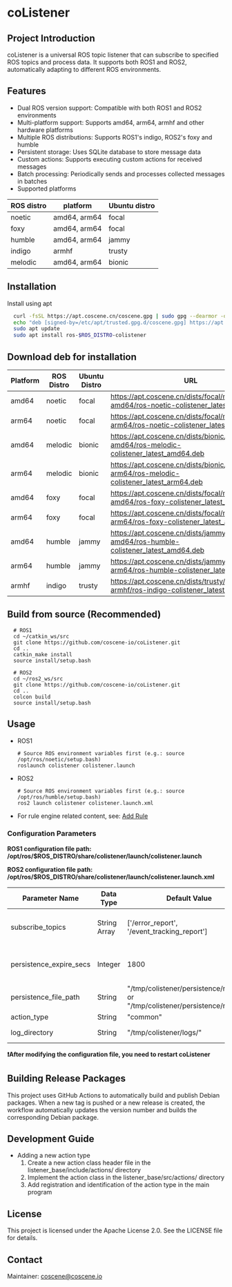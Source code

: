 # coListener

## Project Introduction

coListener is a universal ROS topic listener that can subscribe to specified ROS topics and process data. It supports both ROS1 and ROS2, automatically adapting to different ROS environments.

## Features

* Dual ROS version support: Compatible with both ROS1 and ROS2 environments
* Multi-platform support: Supports amd64, arm64, armhf and other hardware platforms
* Multiple ROS distributions: Supports ROS1's indigo, ROS2's foxy and humble
* Persistent storage: Uses SQLite database to store message data
* Custom actions: Supports executing custom actions for received messages
* Batch processing: Periodically sends and processes collected messages in batches
* Supported platforms

| ROS distro | platform     | Ubuntu distro |
|------------|--------------|---------------|
| noetic     | amd64, arm64 | focal         |
| foxy       | amd64, arm64 | focal         |
| humble     | amd64, arm64 | jammy         |
| indigo     | armhf        | trusty        |
| melodic    | amd64, arm64 | bionic        |

## Installation

Install using apt

  ```bash
    curl -fsSL https://apt.coscene.cn/coscene.gpg | sudo gpg --dearmor -o /etc/apt/trusted.gpg.d/coscene.gpg
    echo "deb [signed-by=/etc/apt/trusted.gpg.d/coscene.gpg] https://apt.coscene.cn $(. /etc/os-release && echo $UBUNTU_CODENAME) main" | sudo tee /etc/apt/sources.list.d/coscene.list
    sudo apt update
    sudo apt install ros-$ROS_DISTRO-colistener
  ```

## Download deb for installation

| Platform | ROS Distro | Ubuntu Distro | URL                                                                                           |
|----------|------------|---------------|-----------------------------------------------------------------------------------------------|
| amd64    | noetic     | focal         | https://apt.coscene.cn/dists/focal/main/binary-amd64/ros-noetic-colistener_latest_amd64.deb   |
| arm64    | noetic     | focal         | https://apt.coscene.cn/dists/focal/main/binary-arm64/ros-noetic-colistener_latest_arm64.deb   |
| amd64    | melodic    | bionic        | https://apt.coscene.cn/dists/bionic/main/binary-amd64/ros-melodic-colistener_latest_amd64.deb |
| arm64    | melodic    | bionic        | https://apt.coscene.cn/dists/bionic/main/binary-arm64/ros-melodic-colistener_latest_arm64.deb |
| amd64    | foxy       | focal         | https://apt.coscene.cn/dists/focal/main/binary-amd64/ros-foxy-colistener_latest_amd64.deb     |
| arm64    | foxy       | focal         | https://apt.coscene.cn/dists/focal/main/binary-arm64/ros-foxy-colistener_latest_arm64.deb     |
| amd64    | humble     | jammy         | https://apt.coscene.cn/dists/jammy/main/binary-amd64/ros-humble-colistener_latest_amd64.deb   |
| arm64    | humble     | jammy         | https://apt.coscene.cn/dists/jammy/main/binary-arm64/ros-humble-colistener_latest_arm64.deb   |
| armhf    | indigo     | trusty        | https://apt.coscene.cn/dists/trusty/main/binary-armhf/ros-indigo-colistener_latest_armhf.deb  |

## Build from source (Recommended)

  ```
    # ROS1
    cd ~/catkin_ws/src
    git clone https://github.com/coscene-io/coListener.git
    cd ..
    catkin_make install
    source install/setup.bash
    
    # ROS2
    cd ~/ros2_ws/src
    git clone https://github.com/coscene-io/coListener.git
    cd ..
    colcon build
    source install/setup.bash
  ```

## Usage

* ROS1
  ```
  # Source ROS environment variables first (e.g.: source /opt/ros/noetic/setup.bash)
  roslaunch colistener colistener.launch
  ```

* ROS2
  ```
  # Source ROS environment variables first (e.g.: source /opt/ros/humble/setup.bash)
  ros2 launch colistener colistener.launch.xml
  ```
  
* For rule engine related content, see: [Add Rule](https://docs.coscene.cn/docs/use-case/data-diagnosis/add-rule)

### Configuration Parameters

**ROS1 configuration file path: /opt/ros/$ROS_DISTRO/share/colistener/launch/colistener.launch**

**ROS2 configuration file path: /opt/ros/$ROS_DISTRO/share/colistener/launch/colistener.launch.xml**

| Parameter Name           | Data Type     | Default Value                                                                  | Description                        |
|--------------------------|---------------|--------------------------------------------------------------------------------|------------------------------------|
| subscribe_topics         | String Array  | ['/error_report', '/event_tracking_report']                                   | List of topics to subscribe to     |
| persistence_expire_secs  | Integer       | 1800                                                                          | Message data expiration time (sec) |
| persistence_file_path    | String        | "/tmp/colistener/persistence/ros1.db" or "/tmp/colistener/persistence/ros2.db" | Persistence database file path     |
| action_type              | String        | "common"                                                                      | Action type                        |
| log_directory            | String        | "/tmp/colistener/logs/"                                                       | Log storage directory              |

**❗After modifying the configuration file, you need to restart coListener**

## Building Release Packages

This project uses GitHub Actions to automatically build and publish Debian packages. When a new tag is pushed or a new release is created, the workflow automatically updates the version number and builds the corresponding Debian package.

## Development Guide

* Adding a new action type
    1. Create a new action class header file in the listener_base/include/actions/ directory
    2. Implement the action class in the listener_base/src/actions/ directory
    3. Add registration and identification of the action type in the main program

## License

This project is licensed under the Apache License 2.0. See the LICENSE file for details.

## Contact

Maintainer: coscene@coscene.io
